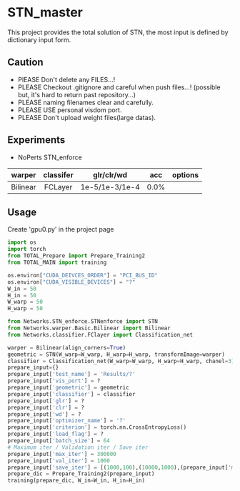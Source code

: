 # STN_master
This project provides the total solution of STN, the most input is defined by dictionary input form.
## Caution
- PlEASE Don't delete any FILES...!
- PLEASE Checkout .gitignore and careful when push files...! 
(possible but, it's hard to return past repository...)
- PLEASE naming filenames clear and carefully.
- PLEASE USE personal visdom port.
- PLEASE Don't upload weight files(large datas).
## Experiments
- NoPerts STN_enforce

| warper | classifer | glr/clr/wd | acc | options |
|:---:|:---:|:---:|:---:|:---:|
|Bilinear|FCLayer|1e-5/1e-3/1e-4|0.0%||

## Usage
Create 'gpu0.py' in the project page 
``` Python
import os
import torch
from TOTAL_Prepare import Prepare_Training2
from TOTAL_MAIN import training

os.environ["CUDA_DEIVCES_ORDER"] = "PCI_BUS_ID"
os.environ["CUDA_VISIBLE_DEVICES"] = "?"
W_in = 50
H_in = 50
W_warp = 50
H_warp = 50

from Networks.STN_enforce.STNenforce import STN
from Networks.warper.Basic.Bilinear import Bilinear
from Networks.classifier.FClayer import Classification_net

warper = Bilinear(align_corners=True)
geometric = STN(W_warp=W_warp, H_warp=H_warp, transformImage=warper)
classifier = Classification_net(W_warp=W_warp, H_warp=H_warp, chanel=3)
prepare_input={}
prepare_input['test_name'] = 'Results/?'
prepare_input['vis_port'] = ?
prepare_input['geometric'] = geometric
prepare_input['classifier'] = classifier
prepare_input['glr'] = ?
prepare_input['clr'] = ?
prepare_input['wd'] = ?
prepare_input['optimizer_name'] = '?'
prepare_input['criterion'] = torch.nn.CrossEntropyLoss()
prepare_input['load_flag'] = ?
prepare_input['batch_size'] = 64
# Maximum iter / Validation iter / Save iter
prepare_input['max_iter'] = 300000
prepare_input['val_iter'] = 1000
prepare_input['save_iter'] = [(1000,100),(10000,1000),(prepare_input['max_iter'],20000)] #[(iter, period)...]
prepare_dic = Prepare_Training2(prepare_input)
training(prepare_dic, W_in=W_in, H_in=H_in)
```
